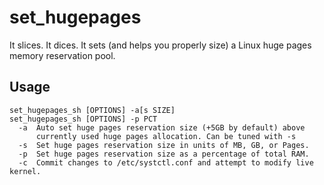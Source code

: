 # set_hugepages
It slices. It dices. It sets (and helps you properly size) a Linux huge pages memory reservation pool.

## Usage
    set_hugepages_sh [OPTIONS] -a[s SIZE]
    set_hugepages_sh [OPTIONS] -p PCT
      -a  Auto set huge pages reservation size (+5GB by default) above
          currently used huge pages allocation. Can be tuned with -s
      -s  Set huge pages reservation size in units of MB, GB, or Pages.
      -p  Set huge pages reservation size as a percentage of total RAM.
      -c  Commit changes to /etc/systctl.conf and attempt to modify live kernel.
